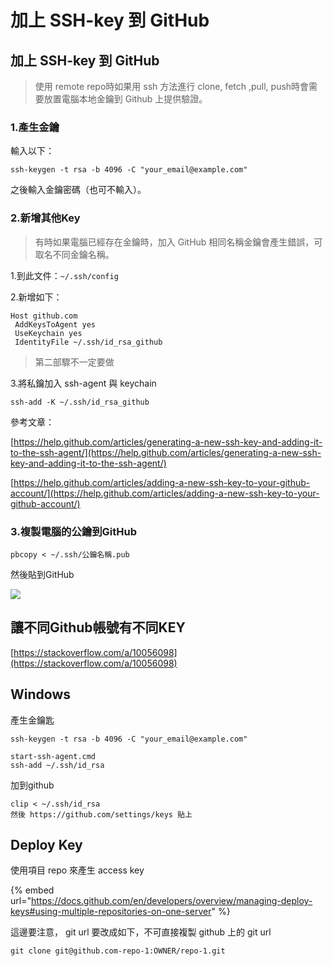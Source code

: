 # 加上 SSH-key 到 GitHub

## 加上 SSH-key 到 GitHub

> 使用 remote repo時如果用 ssh 方法進行 clone, fetch ,pull, push時會需要放置電腦本地金鑰到 Github 上提供驗證。

### 1.產生金鑰

輸入以下：

```
ssh-keygen -t rsa -b 4096 -C "your_email@example.com"
```

之後輸入金鑰密碼（也可不輸入）。

### 2.新增其他Key

> 有時如果電腦已經存在金鑰時，加入 GitHub 相同名稱金鑰會產生錯誤，可取名不同金鑰名稱。

1.到此文件：`~/.ssh/config`

2.新增如下：

```
Host github.com
 AddKeysToAgent yes
 UseKeychain yes
 IdentityFile ~/.ssh/id_rsa_github
```

> 第二部驟不一定要做

3.將私鑰加入 ssh-agent 與 keychain

```
ssh-add -K ~/.ssh/id_rsa_github
```

參考文章：

[https://help.github.com/articles/generating-a-new-ssh-key-and-adding-it-to-the-ssh-agent/](https://help.github.com/articles/generating-a-new-ssh-key-and-adding-it-to-the-ssh-agent/)

[https://help.github.com/articles/adding-a-new-ssh-key-to-your-github-account/](https://help.github.com/articles/adding-a-new-ssh-key-to-your-github-account/)

### 3.複製電腦的公鑰到GitHub

```
pbcopy < ~/.ssh/公鑰名稱.pub
```

然後貼到GitHub

![](https://github.com/easonwang01/web\_advance/tree/1925ddcb36447378ab5377e38c84f5ccccca8136/assets/%E8%9E%A2%E5%B9%95%E5%BF%AB%E7%85%A7%202018-10-27%20%E4%B8%8A%E5%8D%8810.57.08.png)

## 讓不同Github帳號有不同KEY

[https://stackoverflow.com/a/10056098](https://stackoverflow.com/a/10056098)

## Windows

產生金鑰匙

```
ssh-keygen -t rsa -b 4096 -C "your_email@example.com"
```

```
start-ssh-agent.cmd
ssh-add ~/.ssh/id_rsa
```

加到github

```
clip < ~/.ssh/id_rsa
然後 https://github.com/settings/keys 貼上
```

## Deploy Key

使用項目 repo 來產生 access key

{% embed url="https://docs.github.com/en/developers/overview/managing-deploy-keys#using-multiple-repositories-on-one-server" %}

這邊要注意， git url 要改成如下，不可直接複製 github 上的 git url

```
git clone git@github.com-repo-1:OWNER/repo-1.git
```
